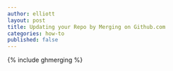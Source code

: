 ```yaml
---
author: elliott
layout: post
title: Updating your Repo by Merging on Github.com
categories: how-to
published: false
---
```


{% include ghmerging %}